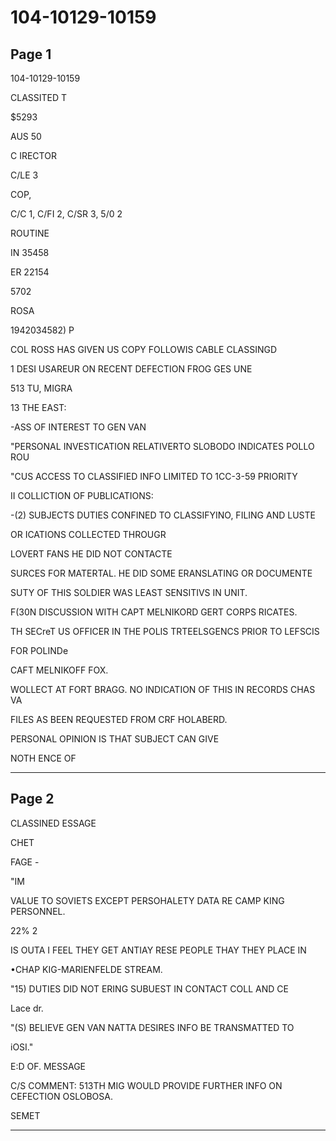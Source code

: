 # 104-10129-10159

## Page 1

104-10129-10159

CLASSITED T

$5293

AUS 50

C IRECTOR

C/LE 3

COP,

C/C 1, C/FI 2, C/SR 3, 5/0 2

ROUTINE

IN 35458

ER 22154

5702

ROSA

1942034582) P

COL ROSS HAS GIVEN US COPY FOLLOWIS CABLE CLASSINGD

1 DESI USAREUR ON RECENT DEFECTION FROG GES UNE

513 TU, MIGRA

13 THE EAST:

-ASS OF INTEREST TO GEN VAN

"PERSONAL INVESTICATION RELATIVERTO SLOBODO INDICATES POLLO ROU

"CUS ACCESS TO CLASSIFIED INFO LIMITED TO 1CC-3-59 PRIORITY

II COLLICTION OF PUBLICATIONS:

-(2) SUBJECTS DUTIES CONFINED TO CLASSIFYINO, FILING AND LUSTE

OR ICATIONS COLLECTED THROUGR

LOVERT FANS HE DID NOT CONTACTE

SURCES FOR MATERTAL. HE DID SOME ERANSLATING OR DOCUMENTE

SUTY OF THIS SOLDIER WAS LEAST SENSITIVS IN UNIT.

F(30N DISCUSSION WITH CAPT MELNIKORD GERT CORPS RICATES.

TH SECreT US OFFICER IN THE POLIS TRTEELSGENCS PRIOR TO LEFSCIS

FOR POLINDe

CAFT MELNIKOFF FOX.

WOLLECT AT FORT BRAGG. NO INDICATION OF THIS IN RECORDS CHAS VA

FILES AS BEEN REQUESTED FROM CRF HOLABERD.

PERSONAL OPINION IS THAT SUBJECT CAN GIVE

NOTH ENCE OF

---

## Page 2

CLASSINED ESSAGE

CHET

FAGE -

"IM

VALUE TO SOVIETS EXCEPT PERSOHALETY DATA RE CAMP KING PERSONNEL.

22% 2

IS OUTA I FEEL THEY GET ANTIAY RESE PEOPLE THAY THEY PLACE IN

•CHAP KIG-MARIENFELDE STREAM.

"15) DUTIES DID NOT ERING SUBUEST IN CONTACT COLL AND CE

Lace dr.

"(S) BELIEVE GEN VAN NATTA DESIRES INFO BE TRANSMATTED TO

iOSI."

E:D OF. MESSAGE

C/S COMMENT: 513TH MIG WOULD PROVIDE FURTHER INFO ON CEFECTION OSLOBOSA.

SEMET

---

